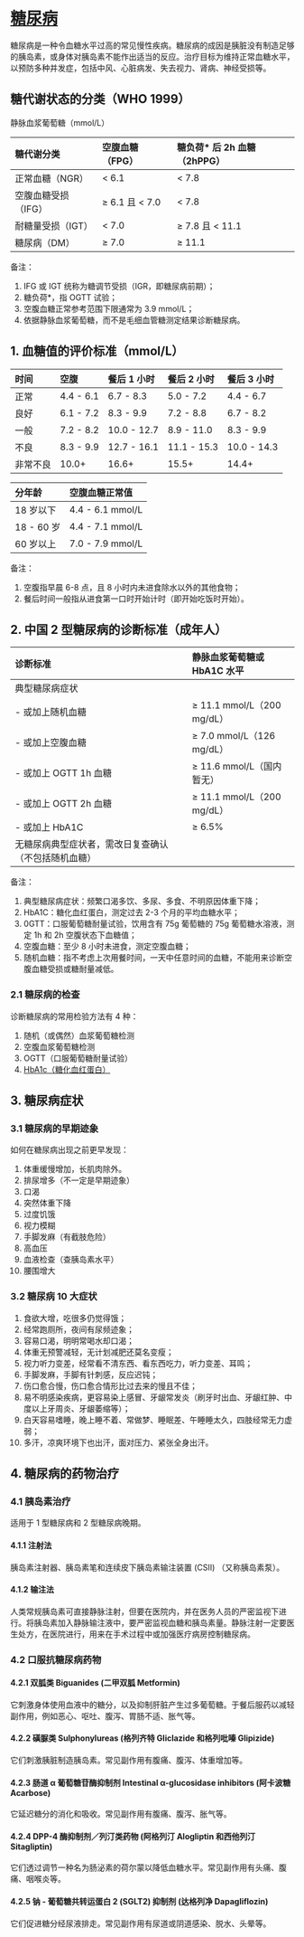 # [糖尿病](https://dtc.ucsf.edu/zh-hans/%e7%b3%96%e5%b0%bf%e7%97%85%e5%88%86%e5%9e%8b/)

糖尿病是一种令血糖水平过高的常见慢性疾病。糖尿病的成因是胰脏没有制造足够的胰岛素，或身体对胰岛素不能作出适当的反应。治疗目标为维持正常血糖水平，以预防多种并发症，包括中风、心脏病发、失去视力、肾病、神经受损等。

## 糖代谢状态的分类（WHO 1999）

静脉血浆葡萄糖（mmol/L）

| 糖代谢分类          | 空腹血糖（FPG） | 糖负荷* 后 2h 血糖（2hPPG） |
|:--------------------|:----------------|:----------------------------|
| 正常血糖（NGR）     | < 6.1           | < 7.8                       |
| 空腹血糖受损（IFG） | ≥ 6.1 且 < 7.0  | < 7.8                       |
| 耐糖量受损（IGT）   | < 7.0           | ≥ 7.8 且 < 11.1             |
| 糖尿病（DM）        | ≥ 7.0           | ≥ 11.1                      |

备注：

1. IFG 或 IGT 统称为糖调节受损（IGR，即糖尿病前期）；
2. 糖负荷*，指 OGTT 试验；
3. 空腹血糖正常参考范围下限通常为 3.9 mmol/L；
4. 依据静脉血浆葡萄糖，而不是毛细血管糖测定结果诊断糖尿病。

## 1. 血糖值的评价标准（mmol/L）

| 时间     | 空腹      | 餐后 1 小时 | 餐后 2 小时 | 餐后 3 小时 |
|:---------|:----------|:------------|:------------|:------------|
| 正常     | 4.4 - 6.1 | 6.7 - 8.3   | 5.0 - 7.2   | 4.4 - 6.7   |
| 良好     | 6.1 - 7.2 | 8.3 - 9.9   | 7.2 - 8.8   | 6.7 - 8.2   |
| 一般     | 7.2 - 8.2 | 10.0 - 12.7 | 8.9 - 11.0  | 8.3 - 9.9   |
| 不良     | 8.3 - 9.9 | 12.7 - 16.1 | 11.1 - 15.3 | 10.0 - 14.3 |
| 非常不良 | 10.0+     | 16.6+       | 15.5+       | 14.4+       |

| 分年龄     | 空腹血糖正常值   |
|:-----------|:-----------------|
| 18 岁以下  | 4.4 - 6.1 mmol/L |
| 18 - 60 岁 | 4.4 - 7.1 mmol/L |
| 60 岁以上  | 7.0 - 7.9 mmol/L |

备注：

1. 空腹指早晨 6-8 点，且 8 小时内未进食除水以外的其他食物；
2. 餐后时间一般指从进食第一口时开始计时（即开始吃饭时开始）。

## 2. 中国 2 型糖尿病的诊断标准（成年人）

| 诊断标准              | 静脉血浆葡萄糖或 HbA1C 水平 |
|:----------------------|:----------------------------|
| 典型糖尿病症状        |                             |
| - 或加上随机血糖      | ≥ 11.1 mmol/L（200 mg/dL）  |
| - 或加上空腹血糖      | ≥ 7.0 mmol/L（126 mg/dL）   |
| - 或加上 OGTT 1h 血糖 | ≥ 11.6 mmol/L（国内暂无）   |
| - 或加上 OGTT 2h 血糖 | ≥ 11.1 mmol/L（200 mg/dL）  |
| - 或加上 HbA1C        | ≥ 6.5%                      |
| 无糖尿病典型症状者，需改日复查确认（不包括随机血糖） |                |

备注：

1. 典型糖尿病症状：频繁口渴多饮、多尿、多食、不明原因体重下降；
2. HbA1C：糖化血红蛋白，测定过去 2-3 个月的平均血糖水平；
3. 0GTT：口服葡萄糖耐量试验，饮用含有 75g 葡萄糖的 75g 葡萄糖水溶液，测定 1h 和 2h 空腹状态下血糖值；
4. 空腹血糖：至少 8 小时未进食，测定空腹血糖；
5. 随机血糖：指不考虑上次用餐时间，一天中任意时间的血糖，不能用来诊断空腹血糖受损或糖耐量减低。

### 2.1 糖尿病的检查

诊断糖尿病的常用检验方法有 4 种：

1. 随机（或偶然）血浆葡萄糖检测
2. 空腹血浆葡萄糖检测
3. OGTT（口服葡萄糖耐量试验）
4. [HbA1c（糖化血红蛋白）](/科普-糖尿病检测-糖化血红蛋白.md)

## 3. 糖尿病症状

### 3.1 糖尿病的早期迹象

如何在糖尿病出现之前更早发现：

1. 体重缓慢增加，长肌肉除外。  
2. 排尿增多（不一定是早期迹象）
3. 口渴
4. 突然体重下降
5. 过度饥饿
6. 视力模糊
7. 手脚发麻（有截肢危险）
8. 高血压
9. 血液检查（查胰岛素水平）
10. 腰围增大

### 3.2 糖尿病 10 大症状

1. 食欲大增，吃很多仍觉得饿；
2. 经常跑厕所，夜间有尿频迹象；
3. 容易口渴，明明常喝水却口渴；
4. 体重无预警减轻，无计划减肥还莫名变瘦；
5. 视力听力变差，经常看不清东西、看东西吃力，听力变差、耳鸣；
6. 手脚发麻，手脚有针刺感，反应迟钝；
7. 伤口愈合慢，伤口愈合情形比过去来的慢且不佳；
8. 易不明感染疾病，更容易染上感冒、牙龈常发炎（刷牙时出血、牙龈红肿、中度以上牙周炎、牙龈萎缩等）；
9. 白天容易嗜睡，晚上睡不着、常做梦、睡眠差、午睡睡太久，四肢经常无力虚弱；
10. 多汗，凉爽环境下也出汗，面对压力、紧张全身出汗。

## 4. 糖尿病的药物治疗

### 4.1 胰岛素治疗

适用于 1 型糖尿病和 2 型糖尿病晚期。

#### 4.1.1 注射法

胰岛素注射器、胰岛素笔和连续皮下胰岛素输注装置 (CSII) （又称胰岛素泵）。

#### 4.1.2 输注法

人类常规胰岛素可直接静脉注射，但要在医院内，并在医务人员的严密监视下进行。将胰岛素加入静脉输注液中，要严密监视血糖和胰岛素量。静脉注射一定要医生处方，在医院进行，用来在手术过程中或加强医疗病房控制糖尿病。

### 4.2 口服抗糖尿病药物

#### 4.2.1 双胍类 Biguanides (二甲双胍 Metformin)

它刺激身体使用血液中的糖分，以及抑制肝脏产生过多葡萄糖。于餐后服药以减轻副作用，例如恶心、呕吐、腹泻、胃肠不适、胀气等。

#### 4.2.2 磺脲类 Sulphonylureas (格列齐特 Gliclazide 和格列吡嗪 Glipizide)

它们刺激胰脏制造胰岛素。常见副作用有腹痛、腹泻、体重增加等。

#### 4.2.3 肠道 α 葡萄糖苷酶抑制剂 Intestinal α-glucosidase inhibitors (阿卡波糖 Acarbose)

它延迟糖分的消化和吸收。常见副作用有腹痛、腹泻、胀气等。

#### 4.2.4 DPP-4 酶抑制剂／列汀类药物 (阿格列汀 Alogliptin 和西他列汀 Sitagliptin)

它们透过调节一种名为肠泌素的荷尔蒙以降低血糖水平。常见副作用有头痛、腹痛、咽喉炎等。

#### 4.2.5 钠 - 葡萄糖共转运蛋白 2 (SGLT2) 抑制剂 (达格列净 Dapagliflozin)

它们促进糖分经尿液排走。常见副作用有尿道或阴道感染、脱水、头晕等。
